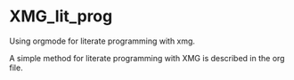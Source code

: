 # XMG_lit_prog
Using orgmode for literate programming with xmg. 

A simple method for literate programming with XMG is described in the org file.

